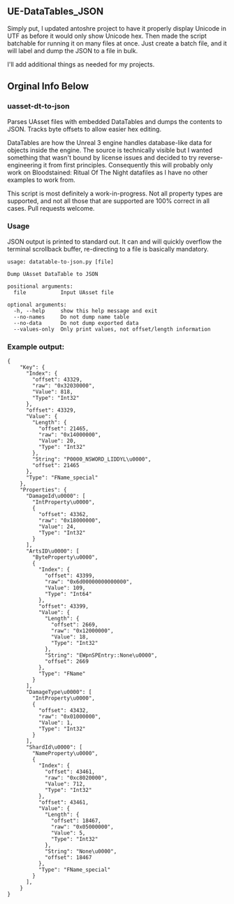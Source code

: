 ## UE-DataTables_JSON
Simply put, I updated antoshre project to have it properly display Unicode in UTF as before it would only show Unicode hex. Then made the script batchable for running it on many files at once. 
Just create a batch file, and it will label and dump the JSON to a file in bulk.

I'll add additional things as needed for my projects.





## Orginal Info Below
### uasset-dt-to-json
Parses UAsset files with embedded DataTables and dumps the contents to JSON.  Tracks byte offsets to allow easier hex editing.

DataTables are how the Unreal 3 engine handles database-like data for objects inside the engine.  The source is technically visible but I wanted something that wasn't bound by license issues and decided to try reverse-engineering it from first principles.  Consequently this will probably only work on Bloodstained: Ritual Of The Night datafiles as I have no other examples to work from.

This script is most definitely a work-in-progress.  Not all property types are supported, and not all those that are supported are 100% correct in all cases.  Pull requests welcome.

### Usage

JSON output is printed to standard out.  It can and will quickly overflow the terminal scrollback buffer, re-directing to a file is basically mandatory.

```
usage: datatable-to-json.py [file]

Dump UAsset DataTable to JSON

positional arguments:
  file           Input UAsset file

optional arguments:
  -h, --help     show this help message and exit
  --no-names     Do not dump name table
  --no-data      Do not dump exported data
  --values-only  Only print values, not offset/length information
```

### Example output:

```
{
    "Key": {
      "Index": {
        "offset": 43329,
        "raw": "0x32030000",
        "Value": 818,
        "Type": "Int32"
      },
      "offset": 43329,
      "Value": {
        "Length": {
          "offset": 21465,
          "raw": "0x14000000",
          "Value": 20,
          "Type": "Int32"
        },
        "String": "P0000_NSWORD_LIDDYL\u0000",
        "offset": 21465
      },
      "Type": "FName_special"
    },
    "Properties": {
      "DamageId\u0000": [
        "IntProperty\u0000",
        {
          "offset": 43362,
          "raw": "0x18000000",
          "Value": 24,
          "Type": "Int32"
        }
      ],
      "ArtsID\u0000": [
        "ByteProperty\u0000",
        {
          "Index": {
            "offset": 43399,
            "raw": "0x6d00000000000000",
            "Value": 109,
            "Type": "Int64"
          },
          "offset": 43399,
          "Value": {
            "Length": {
              "offset": 2669,
              "raw": "0x12000000",
              "Value": 18,
              "Type": "Int32"
            },
            "String": "EWpnSPEntry::None\u0000",
            "offset": 2669
          },
          "Type": "FName"
        }
      ],
      "DamageType\u0000": [
        "IntProperty\u0000",
        {
          "offset": 43432,
          "raw": "0x01000000",
          "Value": 1,
          "Type": "Int32"
        }
      ],
      "ShardId\u0000": [
        "NameProperty\u0000",
        {
          "Index": {
            "offset": 43461,
            "raw": "0xc8020000",
            "Value": 712,
            "Type": "Int32"
          },
          "offset": 43461,
          "Value": {
            "Length": {
              "offset": 18467,
              "raw": "0x05000000",
              "Value": 5,
              "Type": "Int32"
            },
            "String": "None\u0000",
            "offset": 18467
          },
          "Type": "FName_special"
        }
      ],
	}
}
```
